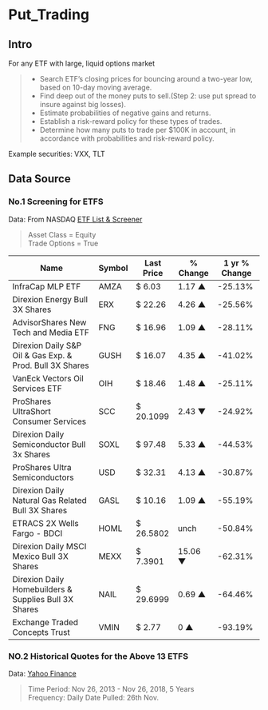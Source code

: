 # Put_Trading

## Intro
For any ETF with large, liquid options market

> - Search ETF’s closing prices for bouncing around a two-year low, based on 10-day moving average.   
> - Find deep out of the money puts to sell.(Step 2: use put spread to insure against big losses).  
> - Estimate probabilities of negative gains and returns.
> - Establish a risk-reward policy for these types of trades. 
> - Determine how many puts to trade per $100K in account, in accordance with probabilities and risk-reward policy.  

Example securities: VXX, TLT

## Data Source 

### No.1 Screening for ETFS
Data: From NASDAQ [ETF List & Screener](https://www.nasdaq.com/investing/etfs/etf-finder-results.aspx?assetclass=equity&performance=ry1&region=north-america&options=y)  
> Asset Class = Equity  
  Trade Options = True 
  
| Name                                                     | Symbol | Last Price | % Change | 1 yr % Change |
|----------------------------------------------------------|--------|------------|----------|---------------|
| InfraCap MLP ETF                                         | AMZA   | $ 6.03     | 1.17 ▲   | -25.13%       |
| Direxion Energy Bull 3X Shares                           | ERX    | $ 22.26    | 4.26 ▲   | -25.56%       |
| AdvisorShares New Tech and Media ETF                     | FNG    | $ 16.96    | 1.09 ▲   | -28.11%       |
| Direxion Daily S&P Oil & Gas Exp. & Prod. Bull 3X Shares | GUSH   | $ 16.07    | 4.35 ▲   | -41.02%       |
| VanEck Vectors Oil Services ETF                          | OIH    | $ 18.46    | 1.48 ▲   | -25.11%       |
| ProShares UltraShort Consumer Services                   | SCC    | $ 20.1099  | 2.43 ▼   | -24.92%       |
| Direxion Daily Semiconductor Bull 3x Shares              | SOXL   | $ 97.48    | 5.33 ▲   | -44.53%       |
| ProShares Ultra Semiconductors                           | USD    | $ 32.31    | 4.13 ▲   | -30.87%       |
| Direxion Daily Natural Gas Related Bull 3X Shares        | GASL   | $ 10.16    | 1.09 ▲   | -55.19%       |
| ETRACS 2X Wells Fargo - BDCI                             | HOML   | $ 26.5802  | unch     | -50.84%       |
| Direxion Daily MSCI Mexico Bull 3X Shares                | MEXX   | $ 7.3901   | 15.06 ▼  | -62.31%       |
| Direxion Daily Homebuilders & Supplies Bull 3X Shares    | NAIL   | $ 29.6999  | 0.69 ▲   | -64.46%       |
| Exchange Traded Concepts Trust                           | VMIN   | $ 2.77     | 0 ▲      | -93.19%       |


### NO.2 Historical Quotes for the Above 13 ETFS
Data: [Yahoo Finance](https://finance.yahoo.com/lookup)

> Time Period: Nov 26, 2013 - Nov 26, 2018, 5 Years  
  Frequency: Daily
  Date Pulled: 26th Nov.

